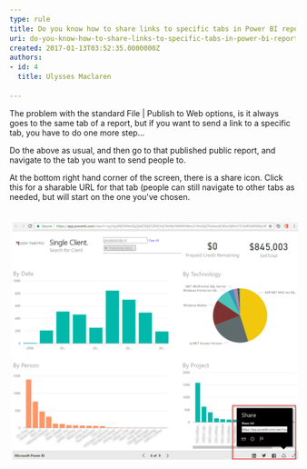 ```yaml
---
type: rule
title: Do you know how to share links to specific tabs in Power BI reports
uri: do-you-know-how-to-share-links-to-specific-tabs-in-power-bi-reports
created: 2017-01-13T03:52:35.0000000Z
authors:
- id: 4
  title: Ulysses Maclaren

---
```




<span class='intro'> The problem with the standard File | Publish to Web options, is it always goes​ to the same tab of a report, but if you want to send a link to a specific tab, you have to do one more step...<br> </span>

<p>Do the above as usual, and then go to that published public report, and navigate to the tab you want to send people to.&#160;</p><p>At the bottom right hand corner of the screen, there is a share icon. Click this for a sharable&#160;URL for that tab (people can still navigate to other tabs as needed, but will start on the one you've chosen.<br></p><dl class="ssw15-rteElement-ImageArea">​<br><img src="Power%20BI%20-%20Share%20Tab.png" alt="" style="margin&#58;5px;width&#58;808px;" />​<br></dl>



